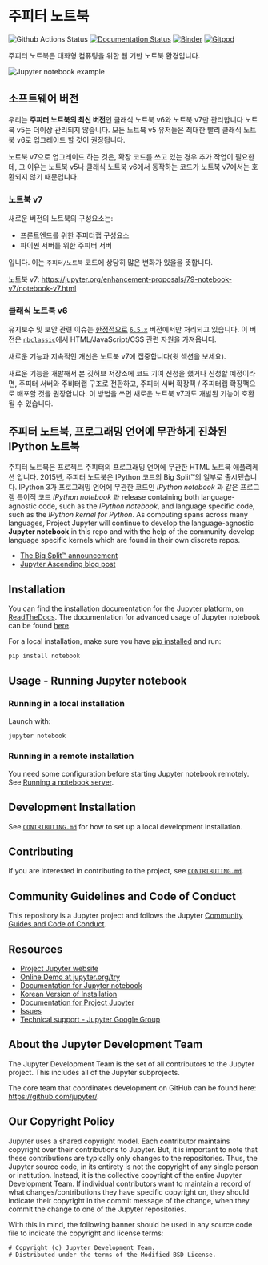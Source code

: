 # 주피터 노트북

![Github Actions Status](https://github.com/jupyter/notebook/workflows/Build/badge.svg)
[![Documentation Status](https://readthedocs.org/projects/jupyter-notebook/badge/?version=latest)](https://jupyter-notebook.readthedocs.io/en/latest/?badge=latest)
[![Binder](https://mybinder.org/badge_logo.svg)](https://mybinder.org/v2/gh/jupyter/notebook/main?urlpath=tree)
[![Gitpod](https://img.shields.io/badge/gitpod_editor-open-blue.svg)](https://gitpod.io/#https://github.com/jupyter/notebook)

주피터 노트북은 대화형 컴퓨팅을 위한 웹 기반 노트북 환경입니다.

![Jupyter notebook example](docs/resources/running_code_med.png '주피터 노트북 화면')

## 소프트웨어 버전

우리는 **주피터 노트북의 최신 버전**인 클래식 노트북 v6와 노트북 v7만 관리합니다
노트북 v5는 더이상 관리되지 않습니다.
모든 노트북 v5 유저들은 최대한 빨리 클래식 노트북 v6로 업그레이드 할 것이 권장됩니다.

노트북 v7으로 업그레이드 하는 것은, 확장 코드를 쓰고 있는 경우 추가 작업이 필요한데, 그 이유는
노트북 v5나 클래식 노트북 v6에서 동작하는 코드가 노트북 v7에서는 호환되지 않기 때문입니다.

### 노트북 v7

새로운 버전의 노트북의 구성요소는:

- 프론트엔드를 위한 주피터랩 구성요소
- 파이썬 서버를 위한 주피터 서버

입니다. 이는 `주피터/노트북` 코드에 상당히 많은 변화가 있을을 뜻합니다.

노트북 v7: https://jupyter.org/enhancement-proposals/79-notebook-v7/notebook-v7.html

### 클래식 노트북 v6

유지보수 및 보안 관련 이슈는 [한정적으로](https://github.com/jupyter/notebook-team-compass/issues/5#issuecomment-1085254000) [`6.5.x`](https://github.com/jupyter/notebook/tree/6.5.x) 버전에서만 처리되고 있습니다.
이 버전은 [`nbclassic`](https://github.com/jupyter/nbclassic)에서 HTML/JavaScript/CSS 관련 자원을 가져옵니다.

새로운 기능과 지속적인 개선은 노트북 v7에 집중합니다(윗 섹션을 보세요). 

새로운 기능을 개발해서 본 깃허브 저장소에 코드 기여 신청을 했거나 신청할 예정이라면, 주피터 서버와 주비터랩 구조로 전환하고, 주피터 서버 확장팩 / 주피터랩 확장팩으로 배포할 것을 권장합니다. 이 방법을 쓰면 새로운 노트북 v7과도 개발된 기능이 호환될 수 있습니다. 

## 주피터 노트북, 프로그래밍 언어에 무관하게 진화된 IPython 노트북

주피터 노트북은 프로젝트 주피터의 프로그래밍 언어에 무관한 HTML 노트북 애플리케션 입니다.
2015년, 주피터 노트북은 IPython 코드의 Big Split™의 일부로 출시됐습니다. 
IPython 3가 프로그래밍 언어에 무관한 코드인 _IPython notebook_ 과 같은 프로그램 특이적 코드
_IPython notebook_ 과 release containing both language-agnostic code, such as the _IPython notebook_,
and language specific code, such as the _IPython kernel for Python_. As
computing spans across many languages, Project Jupyter will continue to develop the
language-agnostic **Jupyter notebook** in this repo and with the help of the
community develop language specific kernels which are found in their own
discrete repos.

- [The Big Split™ announcement](https://blog.jupyter.org/the-big-split-9d7b88a031a7)
- [Jupyter Ascending blog post](https://blog.jupyter.org/jupyter-ascending-1bf5b362d97e)

## Installation

You can find the installation documentation for the
[Jupyter platform, on ReadTheDocs](https://jupyter.readthedocs.io/en/latest/install.html).
The documentation for advanced usage of Jupyter notebook can be found
[here](https://jupyter-notebook.readthedocs.io/en/latest/).

For a local installation, make sure you have
[pip installed](https://pip.readthedocs.io/en/stable/installing/) and run:

```bash
pip install notebook
```

## Usage - Running Jupyter notebook

### Running in a local installation

Launch with:

```bash
jupyter notebook
```

### Running in a remote installation

You need some configuration before starting Jupyter notebook remotely. See [Running a notebook server](https://jupyter-server.readthedocs.io/en/latest/operators/public-server.html).

## Development Installation

See [`CONTRIBUTING.md`](CONTRIBUTING.md) for how to set up a local development installation.

## Contributing

If you are interested in contributing to the project, see [`CONTRIBUTING.md`](CONTRIBUTING.md).

## Community Guidelines and Code of Conduct

This repository is a Jupyter project and follows the Jupyter
[Community Guides and Code of Conduct](https://jupyter.readthedocs.io/en/latest/community/content-community.html).

## Resources

- [Project Jupyter website](https://jupyter.org)
- [Online Demo at jupyter.org/try](https://jupyter.org/try)
- [Documentation for Jupyter notebook](https://jupyter-notebook.readthedocs.io/en/latest/)
- [Korean Version of Installation](https://github.com/ChungJooHo/Jupyter_Kor_doc/)
- [Documentation for Project Jupyter](https://jupyter.readthedocs.io/en/latest/index.html)
- [Issues](https://github.com/jupyter/notebook/issues)
- [Technical support - Jupyter Google Group](https://discourse.jupyter.org/)

## About the Jupyter Development Team

The Jupyter Development Team is the set of all contributors to the Jupyter project.
This includes all of the Jupyter subprojects.

The core team that coordinates development on GitHub can be found here:
https://github.com/jupyter/.

## Our Copyright Policy

Jupyter uses a shared copyright model. Each contributor maintains copyright
over their contributions to Jupyter. But, it is important to note that these
contributions are typically only changes to the repositories. Thus, the Jupyter
source code, in its entirety is not the copyright of any single person or
institution. Instead, it is the collective copyright of the entire Jupyter
Development Team. If individual contributors want to maintain a record of what
changes/contributions they have specific copyright on, they should indicate
their copyright in the commit message of the change, when they commit the
change to one of the Jupyter repositories.

With this in mind, the following banner should be used in any source code file
to indicate the copyright and license terms:

```
# Copyright (c) Jupyter Development Team.
# Distributed under the terms of the Modified BSD License.
```
